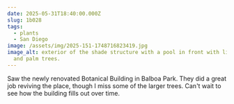 ```yaml
---
date: 2025-05-31T18:40:00.000Z
slug: 1b028
tags:
  - plants
  - San Diego
image: /assets/img/2025-151-1748716823419.jpg
image_alt: exterior of the shade structure with a pool in front with lilly pads
  and palm trees.
---
```


Saw the newly renovated Botanical Building in Balboa Park. They did a great job reviving the place, though I miss some of the larger trees. Can't wait to see how the building fills out over time.

